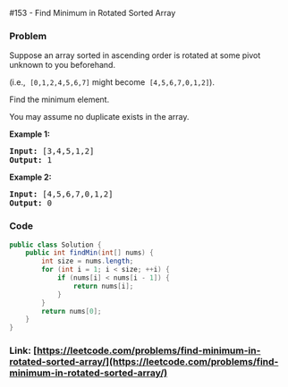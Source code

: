 #153 - Find Minimum in Rotated Sorted Array

### Problem
<p>Suppose an array sorted in ascending order is rotated at some pivot unknown to you beforehand.</p>

<p>(i.e., &nbsp;<code>[0,1,2,4,5,6,7]</code>&nbsp;might become &nbsp;<code>[4,5,6,7,0,1,2]</code>).</p>

<p>Find the minimum element.</p>

<p>You may assume no duplicate exists in the array.</p>

<p><strong>Example 1:</strong></p>

<pre>
<strong>Input:</strong> [3,4,5,1,2] 
<strong>Output:</strong> 1
</pre>

<p><strong>Example 2:</strong></p>

<pre>
<strong>Input:</strong> [4,5,6,7,0,1,2]
<strong>Output:</strong> 0
</pre>


### Code
```java
public class Solution {
    public int findMin(int[] nums) {
        int size = nums.length;
        for (int i = 1; i < size; ++i) {
            if (nums[i] < nums[i - 1]) {
                return nums[i];
            }
        }
        return nums[0];
    }
}
```
### Link: [https://leetcode.com/problems/find-minimum-in-rotated-sorted-array/](https://leetcode.com/problems/find-minimum-in-rotated-sorted-array/)
